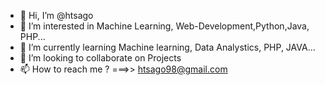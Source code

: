 - 👋 Hi, I’m @htsago
- 👀 I’m interested in Machine Learning, Web-Development,Python,Java, PHP...
- 🌱 I’m currently learning Machine learning, Data Analystics, PHP, JAVA...
- 💞️ I’m looking to collaborate on Projects
- 📫 How to reach me ? ===>> htsago98@gmail.com


